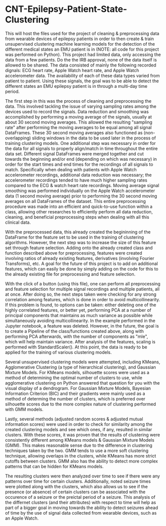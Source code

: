 # CNT-Epilepsy-Patient-State-Clustering
This will host the files used for the project of cleaning &amp; preprocessing data from wearable devices of epilepsy patients in order to then create &amp; train unsupervised clustering machine learning models for the detection of the different medical states an EMU patient is in (NOTE: all code for this project was performed on Python). This project had limited data, only accessing the data from a few patients. Do the the IRB approval, none of the data itself is allowed to be shared. The data consisted of mainly the following recorded dignals: ECG heart rate, Apple Watch heart rate, and Apple Watch accelerometer data. The availability of each of these data types varied from patient to patient. Using these signals, the goal was to be able to detect the different states an EMU epilepsy patient is in through a multi-day time period. 

The first step in this was the process of cleaning and preprocessing the data. This involved tackling the issue of varying sampling rates among the devices used to record the signals. Data reduction and smoothing was accomplished by performing a moving average of the signals, usually at about 30 second moving averages. This allowed the resulting "sampling rate" after performing the moving averages to be equal among all signal DataFrames. These 30 second moving averages also functioned as (non-overlapping) sliding windows in the data to be used later in the process of training clustering models. One additional step was necessary in order for the data for all signals to properly align/match in time throughout the entire data set. Different signal DataFrames were merged together and cut towards the beginning and/or end (depending on which was necessary) in order for the start times and end times for the recordings of all signals to match. 
Specifically when dealing with patients with Apple Watch accelerometer recordings, additional data reduction was necessary; the accelerometer recordings tended to have much higher sampling rates compared to the ECG & watch heart rate recordings. Moving average signal smoothing was performed individually on the Apple Watch accelerometer data (1 second moving average) prior to performing the 30 second moving averages on all DataFrames of the dataset. 
This entire preprocessing procedure was made into an efficient and quick-to-use function within a class, allowing other researches to efficiently perform all data reduction, cleaning, and beneficial preprocessing steps when dealing with all this clinical data. 

With the preprocessed data, this already created the begininning of the DataFrame for the feature set to be used in the training of clustering algorithms. However, the next step was to increase the size of this feature set through feature selection. Adding onto the already created class and function described above for preprocessing, features were created involving ratios of already existing features, derivatives (involving Fourier Transforms), etc. A goal for the future of this project is to add on additional features, which can easily be done by simply adding on the code for this to the already existing file for preprocessing and feature selection. 

With the click of a button (using this file), one can perform all preprocessing and feature selection for multiple signal recordings and multiple patients, all at once. After doing so, the next steps taken were checking for any strong correlation among features, which is done in order to avoid multicollinearity. If this problem is found, to options can be taken: either deleting one of the highly correlated features, or better yet, performing PCA at a number of principal components that maintains as much variance as possible while simultaneously avoiding multicollinearity. In the example performed in the Jupyter notebook, a feature was deleted. However, in the future, the goal is to create a Pipeline of the class/functions created above, along with performing PCA afterwards, with the number of components as "mle", which will help maintain variance. After analysis of the features, scaling is performed with StandardScaler(). At this point, the data is ready to be applied for the training of various clustering models. 

Several unsupervised clustering models were attempted, including KMeans, Agglomerative Clustering (a type of hierarchical clustering), and Gaussian Mixture Models. For KMeans models, silhouette scores were used as a method of determining the optimal number of clusters to use, while agglomerative clustering on Python answered that question for you with the visual display of a dendrogram. For Gaussian Mixture Models, Bayesian Information Criterion (BIC) and their gradients were mainly used as a method of determing the number of clusters, which is preferred over silhouette scores due to the more complex nature of clustering performed with GMM models. 

Lastly, several methods (adjusted random scores &amp; adjusted mutual information scores) were used in order to check for similarity among the created clustering models and see which ones, if any, resulted in similar clusters. With these scores, it was proven that the results of clustering were consistently different among KMeans models & Gaussian Mixture Models (GMM). This makes reasonable sense due to the difference in clustering techniques taken by the two. GMM tends to use a more soft clustering technique, allowing overlaps in the clusters, while KMeans has more strict cutoffs between clusters. GMM also has the ability to detect more complex patterns that can be hidden for KMeans models.

The resulting clusters were then analyzed over time to see if there were any patterns over time for certain clusters. Additionally, noted seizure times were plotted along with the clusters, which also allows us to see if the presence (or absence) of certain clusters can be associated with the occurence of a seizure or the preictal period of a seizure. This analysis of the differnet clusters (and their attributes) with respect to time will help as part of a bigger goal in moving towards the ability to detect seizures ahead of time by the use of signal data collected from wearable devices, such as an Apple Watch. 
